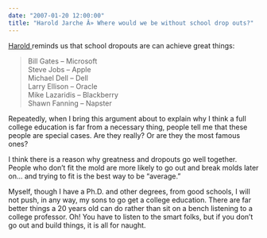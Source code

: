 ```yaml
---
date: "2007-01-20 12:00:00"
title: "Harold Jarche Â» Where would we be without school drop outs?"
---
```




[Harold ](http://jarche.com/2007/01/where-would-we-be-without-school-drop-outs/) reminds us that school dropouts are can achieve great things:

> Bill Gates &#8211; Microsoft<br/>
Steve Jobs &#8211; Apple<br/>
Michael Dell &#8211; Dell<br/>
Larry Ellison &#8211; Oracle<br/>
Mike Lazaridis &#8211; Blackberry<br/>
Shawn Fanning &#8211; Napster


Repeatedly, when I bring this argument about to explain why I think a full college education is far from a necessary thing, people tell me that these people are special cases. Are they really? Or are they the most famous ones?

I think there is a reason why greatness and dropouts go well together. People who don&rsquo;t fit the mold are more likely to go out and break molds later on&hellip; and trying to fit is the best way to be &ldquo;average.&rdquo;

Myself, though I have a Ph.D. and other degrees, from good schools, I will not push, in any way, my sons to go get a college education. There are far better things a 20 years old can do rather than sit on a bench listening to a college professor. Oh! You have to listen to the smart folks, but if you don&rsquo;t go out and build things, it is all for naught.

